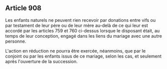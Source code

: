 Article 908
----
Les enfants naturels ne peuvent rien recevoir par donations entre vifs ou par
testament de leur père ou de leur mère au-delà de ce qui leur est accordé par
les articles 759 et 760 ci-dessus lorsque le disposant était, au temps de leur
conception, engagé dans les liens du mariage avec une autre personne.

L'action en réduction ne pourra être exercée, néanmoins, que par le conjoint ou
par les enfants issus de ce mariage, selon les cas, et seulement après
l'ouverture de la succession.
